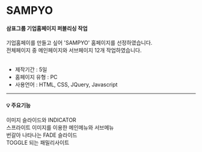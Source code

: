 <h1>SAMPYO</h1>

<h4>삼표그룹 기업홈페이지 퍼블리싱 작업</h4>
기업홈페이를 만들고 싶어 'SAMPYO' 홈페이지를 선정하였습니다.<br>
전체페이지 중 메인페이지와 서브페이지 12개 작업하였습니다.<br><br>

- 제작기간 : 5일<br>
- 홈페이지 유형 : PC<br>
- 사용언어 : HTML, CSS, JQuery, Javascript<br>
<hr>
<h4>💡 주요기능</h4>
이미지 슬라이드와 INDICATOR<br>
스프라이트 이미지를 이용한 메인메뉴와 서브메뉴<br>
번갈아 나타나는 FADE 슬라이드<br>
TOGGLE 되는 패밀리사이트<br>
